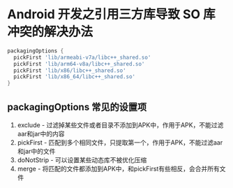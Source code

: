 # Android 开发之引用三方库导致 SO 库冲突的解决办法

```gradle
packagingOptions {
  pickFirst 'lib/armeabi-v7a/libc++_shared.so'
  pickFirst 'lib/arm64-v8a/libc++_shared.so'
  pickFirst 'lib/x86/libc++_shared.so'
  pickFirst 'lib/x86_64/libc++_shared.so'  
}
```

## packagingOptions 常见的设置项

1. exclude - 过滤掉某些文件或者目录不添加到APK中，作用于APK，不能过滤aar和jar中的内容
2. pickFirst - 匹配到多个相同文件，只提取第一个，作用于APK，不能过滤aar和jar中的文件
3. doNotStrip - 可以设置某些动态库不被优化压缩
4. merge - 将匹配的文件都添加到APK中，和pickFirst有些相反，会合并所有文件
